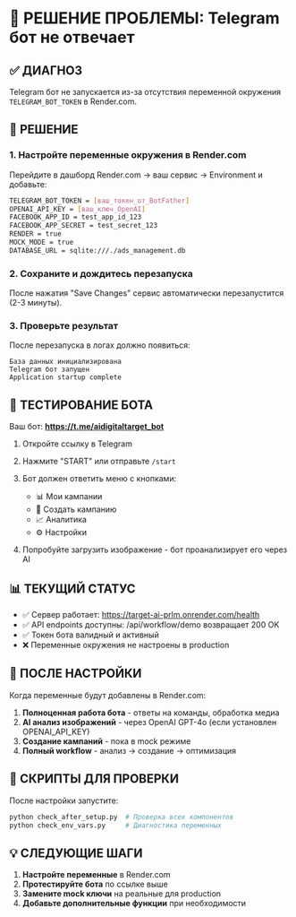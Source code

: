 # 🎯 РЕШЕНИЕ ПРОБЛЕМЫ: Telegram бот не отвечает

## ✅ ДИАГНОЗ
Telegram бот не запускается из-за отсутствия переменной окружения `TELEGRAM_BOT_TOKEN` в Render.com.

## 🔧 РЕШЕНИЕ

### 1. Настройте переменные окружения в Render.com

Перейдите в дашборд Render.com → ваш сервис → Environment и добавьте:

```bash
TELEGRAM_BOT_TOKEN = [ваш_токен_от_BotFather]
OPENAI_API_KEY = [ваш_ключ_OpenAI]
FACEBOOK_APP_ID = test_app_id_123
FACEBOOK_APP_SECRET = test_secret_123
RENDER = true
MOCK_MODE = true
DATABASE_URL = sqlite:///./ads_management.db
```

### 2. Сохраните и дождитесь перезапуска
После нажатия "Save Changes" сервис автоматически перезапустится (2-3 минуты).

### 3. Проверьте результат

После перезапуска в логах должно появиться:
```
База данных инициализирована
Telegram бот запущен
Application startup complete
```

## 🤖 ТЕСТИРОВАНИЕ БОТА

Ваш бот: **https://t.me/aidigitaltarget_bot**

1. Откройте ссылку в Telegram
2. Нажмите "START" или отправьте `/start`
3. Бот должен ответить меню с кнопками:
   - 📊 Мои кампании
   - 🎯 Создать кампанию  
   - 📈 Аналитика
   - ⚙️ Настройки

4. Попробуйте загрузить изображение - бот проанализирует его через AI

## 📊 ТЕКУЩИЙ СТАТУС

- ✅ Сервер работает: https://target-ai-prlm.onrender.com/health
- ✅ API endpoints доступны: /api/workflow/demo возвращает 200 OK
- ✅ Токен бота валидный и активный
- ❌ Переменные окружения не настроены в production

## 🚀 ПОСЛЕ НАСТРОЙКИ

Когда переменные будут добавлены в Render.com:

1. **Полноценная работа бота** - ответы на команды, обработка медиа
2. **AI анализ изображений** - через OpenAI GPT-4o (если установлен OPENAI_API_KEY)
3. **Создание кампаний** - пока в mock режиме
4. **Полный workflow** - анализ → создание → оптимизация

## 📝 СКРИПТЫ ДЛЯ ПРОВЕРКИ

После настройки запустите:
```bash
python check_after_setup.py  # Проверка всех компонентов
python check_env_vars.py     # Диагностика переменных
```

## 💡 СЛЕДУЮЩИЕ ШАГИ

1. **Настройте переменные** в Render.com
2. **Протестируйте бота** по ссылке выше  
3. **Замените mock ключи** на реальные для production
4. **Добавьте дополнительные функции** при необходимости

